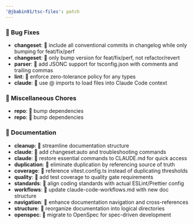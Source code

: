 ```yaml
---
'@jbabin91/tsc-files': patch
---
```


### 🐛 Bug Fixes

- **changeset**: :bug: include all conventional commits in changelog while only bumping for feat/fix/perf
- **changeset**: :bug: only bump version for feat/fix/perf, not refactor/revert
- **parser**: :bug: add JSONC support for tsconfig.json with comments and trailing commas
- **lint**: :bug: enforce zero-tolerance policy for any types
- **claude**: :bug: use @ imports to load files into Claude Code context

### 🔧 Miscellaneous Chores

- **repo**: :hammer: bump dependencies
- **repo**: :hammer: bump dependencies

### 📝 Documentation

- **cleanup**: :memo: streamline documentation structure
- **claude**: :memo: add changeset:auto and troubleshooting commands
- **claude**: :memo: restore essential commands to CLAUDE.md for quick access
- **duplication**: :memo: eliminate duplication by referencing source of truth
- **coverage**: :memo: reference vitest.config.ts instead of duplicating thresholds
- **quality**: :memo: add test coverage to quality gate requirements
- **standards**: :memo: align coding standards with actual ESLint/Prettier config
- **workflows**: :memo: update claude-code-workflows.md with new doc structure
- **navigation**: :memo: enhance documentation navigation and cross-references
- **structure**: :memo: reorganize documentation into logical directories
- **openspec**: :memo: migrate to OpenSpec for spec-driven development

